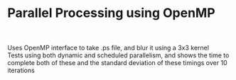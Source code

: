 # Parallel Processing using OpenMP
<br/>
<br/>
Uses OpenMP interface to take .ps file, and blur it using a 3x3 kernel
<br/>
Tests using both dynamic and scheduled parallelism, and shows the time to complete both of these and the standard deviation of these timings over 10 iterations

